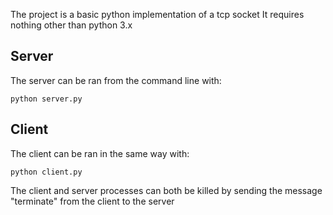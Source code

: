 The project is a basic python implementation of a tcp socket
It requires nothing other than python 3.x

## Server
The server can be ran from the command line with:

```
python server.py
```
## Client
The client can be ran in the same way with:

```
python client.py
```
The client and server processes can both be killed by sending the message "terminate" from the client to the server
